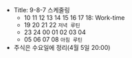 - Title: 9-8-7 스케줄링
	- 10 11 12 13 14 15 16 17 18: Work-time
	- 19 20 21 22 `저녁 루틴`
	- 23 24 00 01 02 03 04
	- 05 06 07 08 `아침 루틴`
- 주식은 수요일에 정리(4월 5일 20:00)